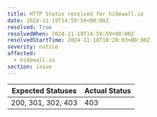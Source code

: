 ```yaml
---
title: HTTP Status resolved for hidewall.io
date: 2024-11-19T14:59:59+00:00Z
resolved: True
resolvedWhen: 2024-11-19T14:59:59+00:00Z
resolvedStartTime: 2024-11-18T10:20:03+00:00Z
severity: notice
affected:
  - hidewall.io
section: issue
---
```


| Expected Statuses | Actual Status  |
|-------------------|----------------|
| 200, 301, 302, 403 | 403 |
